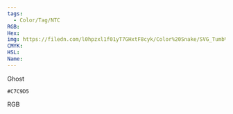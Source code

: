 ```yaml
---
tags:
  - Color/Tag/NTC
RGB:
Hex:
img: https://filedn.com/l0hpzxl1f01yT7GHxtF8cyk/Color%20Snake/SVG_Tumb%20Mass%20No%20Name/C7C9D5.svg
CMYK:
HSL:
Name:
---
```

Ghost
```palette
#C7C9D5
```
RGB
